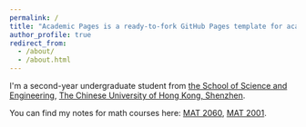```yaml
---
permalink: /
title: "Academic Pages is a ready-to-fork GitHub Pages template for academic personal websites"
author_profile: true
redirect_from: 
  - /about/
  - /about.html
---
```


I'm a second-year undergraduate student from [the School of Science and Engineering](https://sse.cuhk.edu.cn/), [The Chinese University of Hong Kong, Shenzhen](https://www.cuhk.edu.cn/en). 

You can find my notes for math courses here: 
[MAT 2060](../assets/MAT2060.pdf),
[MAT 2001](../assets/MAT2001.pdf).
